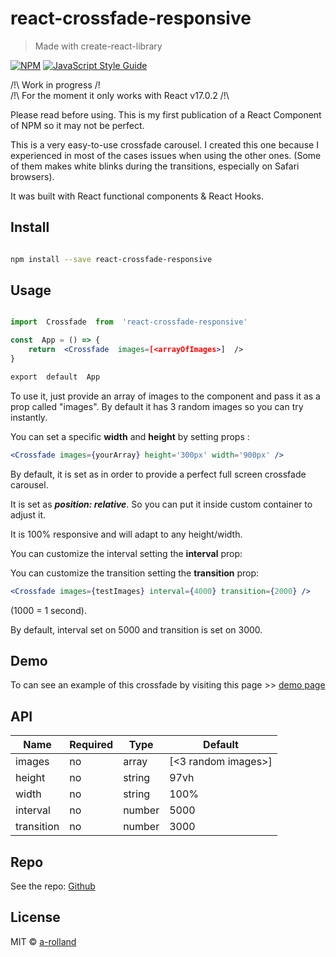 # react-crossfade-responsive

> Made with create-react-library

[![NPM](https://img.shields.io/npm/v/react-crossfade-responsive.svg)](https://www.npmjs.com/package/react-crossfade-responsive) [![JavaScript Style Guide](https://img.shields.io/badge/code_style-standard-brightgreen.svg)](https://standardjs.com)

/!\ Work in progress /!\
/!\ For the moment it only works with React v17.0.2 /!\

Please read before using. This is my first publication of a React Component of NPM so it may not be perfect.

This is a very easy-to-use crossfade carousel. I created this one because I experienced in most of the cases issues when using the other ones. (Some of them makes white blinks during the transitions, especially on Safari browsers).

It was built with React functional components & React Hooks.

## Install

```bash

npm install --save react-crossfade-responsive

```

## Usage

```jsx

import  Crossfade  from  'react-crossfade-responsive'

const  App = () => {
	return  <Crossfade  images=[<arrayOfImages>]  />
}

export  default  App

```

To use it, just provide an array of images to the component and pass it as a prop called "images". By default it has 3 random images so you can try instantly.

You can set a specific **width** and **height** by setting props :

```jsx
<Crossfade images={yourArray} height='300px' width='900px' />
```

By default, it is set as in order to provide a perfect full screen crossfade carousel.

It is set as **_position: relative_**. So you can put it inside custom container to adjust it.

It is 100% responsive and will adapt to any height/width.

You can customize the interval setting the **interval** prop:

You can customize the transition setting the **transition** prop:

```jsx
<Crossfade images={testImages} interval={4000} transition={2000} />
```

(1000 = 1 second).

By default, interval set on 5000 and transition is set on 3000.

## Demo

To can see an example of this crossfade by visiting this page >> [demo page](https://a-rolland.github.io/react-crossfade-responsive/)

## API

| Name       | Required | Type   | Default             |
| ---------- | -------- | ------ | ------------------- |
| images     | no       | array  | [<3 random images>] |
| height     | no       | string | 97vh                |
| width      | no       | string | 100%                |
| interval   | no       | number | 5000                |
| transition | no       | number | 3000                |

## Repo

See the repo: [Github](https://github.com/a-rolland/react-crossfade-responsive)

## License

MIT © [a-rolland](https://github.com/a-rolland)
